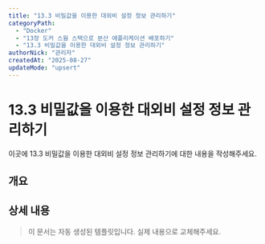 ```yaml
---
title: "13.3 비밀값을 이용한 대외비 설정 정보 관리하기"
categoryPath:
  - "Docker"
  - "13장 도커 스웜 스택으로 분산 애플리케이션 배포하기"
  - "13.3 비밀값을 이용한 대외비 설정 정보 관리하기"
authorNick: "관리자"
createdAt: "2025-08-27"
updateMode: "upsert"
---
```


# 13.3 비밀값을 이용한 대외비 설정 정보 관리하기

이곳에 13.3 비밀값을 이용한 대외비 설정 정보 관리하기에 대한 내용을 작성해주세요.

## 개요

<!-- 내용을 작성해주세요 -->

## 상세 내용

<!-- 내용을 작성해주세요 -->

> 이 문서는 자동 생성된 템플릿입니다. 실제 내용으로 교체해주세요.
